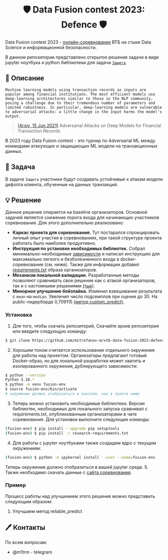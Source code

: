 <div align='center'><h1> 🛡 Data Fusion contest 2023: Defence 🛡 </h1></div>

Data Fusion contest 2023 - [онлайн-соревнование](https://ods.ai/tracks/data-fusion-2023-competitions) ВТБ на стыке Data Science и информационной безопасности.

В данном репозитории представлено открытое решение задачи в виде jupyter ноутбука и python библиотеки для задачи [`Защита`](https://ods.ai/competitions/data-fusion2023-defence).

## 🔎 Описание
```
Machine learning models using transaction records as inputs are popular among financial institutions. The most efficient models use deep-learning architectures similar to those in the NLP community, posing a challenge due to their tremendous number of parameters and limited robustness. In particular, deep-learning models are vulnerable to adversarial attacks: a little change in the input harms the model's output.
```
> [[Arxiv, 15 Jun 2021]](https://arxiv.org/abs/2106.08361) Adversarial Attacks on Deep Models for Financial Transaction Records

В 2023 году Data Fusion contest - это турнир по Adversarial ML между командами атакующих и защищающих ML модели на транзакционных данных.
 
##  🎯 Задача
В задаче `Защита` участники будут создавать устойчивые к атакам модели дефолта клиента, обученные на данных транзакций.

## 💡 Решение
Данное решение опирается на baseline организаторов. Основной задачей является снижение порога входа для начинающих участников соревнования. Для этого дополнительно реализовано:
- **Каркас проекта для соревнования.** Тут постарался спроецировать личный опыт участия в соревнованиях, при такой структуре проекта работать было наиболее продуктивно.
- **Инструкция по установке необходимых библиотек.** Собрал минимально-необходимые [зависимости](research-requirements.txt) и написал инструкцию для максимально легкого и безболезненного входа в docker-соревнование (см. ниже). Также для информации добавил [requirements.txt](requirements.txt) образа организаторов.
- **Механизм локальной валидации.** Разработанные методы позволяют сравнивать свое решение как с атакой организаторов, так и с кастомными решениями [(тык)](notebooks/1.Local_validation.ipynb).
- **Минорное улучшение бейзлайна.** Изменил взвешивание результата с `mean` на `median`. Увеличил число подсемплов при оценке до 30. На public-лидерборде 0,709115 [(метод custom_predict)](fusionlib/predicts.py).


### Установка

1. Для того, чтобы скачать репозиторий, Скачайте архив репозитория или введите следующую команду:
```bash
$ git clone https://github.com/mitrofanov-m/vtb-data-fusion-2023-defence.git
```
2. Хорошим тоном считается использование отдельного окружения для работы над проектом. Организаторы предлагают готовый Docker-образ, но для локальной разработки может хватить и изолированного окружения, дублирующего зависимости:
```bash
$ python --version
Python 3.10.*
$ python -m venv fusion-env
$ source fusion-env/bin/activate
# окружение должно отобразиться в консоли, как в пункте ниже
```
3. Теперь можно установить необходимые библиотеки. Версии библиотек, необходимых для локального запуска сравнивал с requirements.txt, опубликованным организаторами в чате соревнования. Для установки выполните следующие команды:
```bash
(fusion-env) $ pip install --upgrade pip setuptools
(fusion-env) $ pip install -r research-requirements.txt
```
4. Для работы с jupyter ноутбуками также создадим ядро с текущим окружением:
```bash
(fusion-env) $ python -m ipykernel install --user --name=fusion-env
```
Теперь окружение должно отобразиться в вашей jupyter среде.
5. Также необходимо скачать данные с [сайта соревнования](https://ods.ai/competitions/data-fusion2023-defence/dataset).

### Пример
Процесс работы над улучшением этого решения можно представить следующим образом:
1. Улучшаем метод reliable_predict

## 🖊 Контакты
По всем вопросам:
- @m1trm - telegram